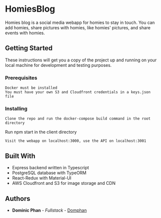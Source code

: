 # HomiesBlog

Homies blog is a social media webapp for homies to stay in touch. You can add homies, share pictures with homies, like homies' pictures, and share events with homies.

## Getting Started

These instructions will get you a copy of the project up and running on your local machine for development and testing purposes.

### Prerequisites

```
Docker must be installed
You must have your own S3 and Cloudfront credentials in a keys.json file
```

### Installing
```
Clone the repo and run the docker-compose build command in the root directory
```

Run npm start in the client directory

```
Visit the webapp on localhost:3000, use the API on localhost:3001
```

## Built With

* Express backend written in Typescript
* PostgreSQL database with TypeORM
* React-Redux with Material-UI
* AWS Cloudfront and S3 for image storage and CDN



## Authors

* **Dominic Phan** - *Fullstack* - [Domphan](https://github.com/Domphan)
